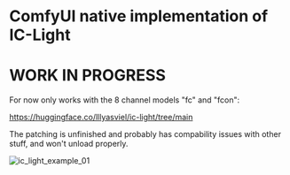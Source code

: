 # ComfyUI native implementation of IC-Light

# WORK IN PROGRESS

For now only works with the 8 channel models "fc" and "fcon":

https://huggingface.co/lllyasviel/ic-light/tree/main

The patching is unfinished and probably has compability issues with other stuff, and won't unload properly.

![ic_light_example_01](https://github.com/kijai/ComfyUI-IC-Light/assets/40791699/22f7ef85-08f9-46bc-ad80-442bbed8be67)
